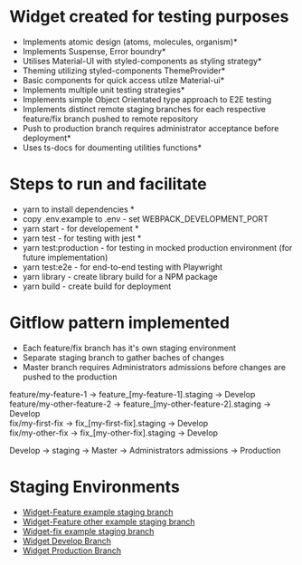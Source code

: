 # Widget created for testing purposes
* Implements atomic design (atoms, molecules, organism)*
* Implements Suspense, Error boundry*
* Utilises Material-UI with styled-components as styling strategy*
* Theming utilizing styled-components ThemeProvider*
* Basic components for quick access utilze Material-ui*
* Implements multiple unit testing strategies*
* Implements simple Object Orientated type approach to E2E testing
* Implements distinct remote staging branches for each respective feature/fix branch pushed to remote repository
* Push to production branch requires administrator acceptance before deployment*
* Uses ts-docs for doumenting utilities functions*



# Steps to run and facilitate
* yarn to install dependencies *
* copy .env.example to .env  - set WEBPACK_DEVELOPMENT_PORT  
* yarn start -           for developement *
* yarn test  -           for testing with jest *
* yarn test:production - for testing in mocked production environment (for future implementation)
* yarn test:e2e        - for end-to-end testing with Playwright
* yarn library         - create library build for a NPM package
* yarn build           - create build for deployment 


# Gitflow pattern implemented
 * Each feature/fix branch has it's own staging environment
 * Separate staging branch to gather baches of changes
 * Master branch requires Administrators admissions before changes are pushed to the production 

feature/my-feature-1       ->   feature_[my-feature-1].staging       ->  Develop          
feature/my-other-feature-2 ->   feature_[my-other-feature-2].staging ->  Develop                                                                                         
fix/my-first-fix           ->   fix_[my-first-fix].staging           ->  Develop  
fix/my-other-fix           ->   fix_[my-other-fix].staging           ->  Develop  

Develop  -> staging  -> Master  -> Administrators admissions  ->   Production 

# Staging Environments
* [Widget-Feature example staging branch](https://feature_test-1.staging.widget.setsudo.net)
* [Widget-Feature other example staging branch](https://feature_test-2.staging.widget.setsudo.net)
* [Widget-fix     example staging branch](https://fix_test-1.staging.widget.setsudo.net)
* [Widget Develop Branch](https://staging.widget.setsudo.net)
* [Widget Production Branch](https://widget.setsudo.net)

